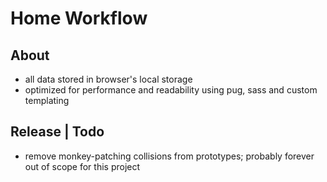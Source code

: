 # Home Workflow
## About
- all data stored in browser's local storage
- optimized for performance and readability using pug, sass and custom templating

## Release | Todo
- remove monkey-patching collisions from prototypes; probably forever out of scope for this project